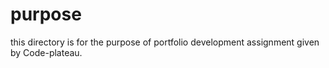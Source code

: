  purpose
  =======
this directory is for the purpose of portfolio development assignment given by Code-plateau.
